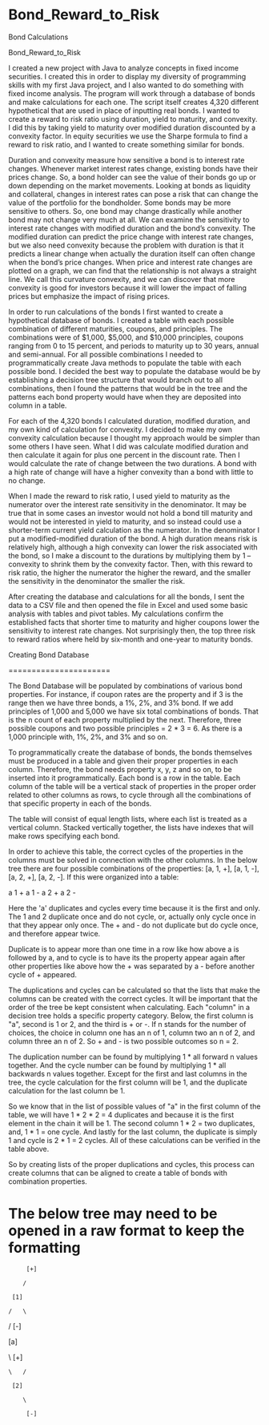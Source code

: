 # Bond_Reward_to_Risk
Bond Calculations

Bond_Reward_to_Risk

I created a new project with Java to analyze concepts in fixed income securities. I created this in order to display my diversity of programming skills with my first Java project, and I also wanted to do something with fixed income analysis. The program will work through a database of bonds and make calculations for each one. The script itself creates 4,320 different hypothetical that are used in place of inputting real bonds. I wanted to create a reward to risk ratio using duration, yield to maturity, and convexity. I did this by taking yield to maturity over modified duration discounted by a convexity factor. In equity securities we use the Sharpe formula to find a reward to risk ratio, and I wanted to create something similar for bonds.  

Duration and convexity measure how sensitive a bond is to interest rate changes. Whenever market interest rates change, existing bonds have their prices change. So, a bond holder can see the value of their bonds go up or down depending on the market movements. Looking at bonds as liquidity and collateral, changes in interest rates can pose a risk that can change the value of the portfolio for the bondholder. Some bonds may be more sensitive to others. So, one bond may change drastically while another bond may not change very much at all. We can examine the sensitivity to interest rate changes with modified duration and the bond’s convexity. The modified duration can predict the price change with interest rate changes, but we also need convexity because the problem with duration is that it predicts a linear change when actually the duration itself can often change when the bond’s price changes. When price and interest rate changes are plotted on a graph, we can find that the relationship is not always a straight line.  We call this curvature convexity, and we can discover that more convexity is good for investors because it will lower the impact of falling prices but emphasize the impact of rising prices.  

In order to run calculations of the bonds I first wanted to create a hypothetical database of bonds. I created a table with each possible combination of different maturities, coupons, and principles. The combinations were of $1,000, $5,000, and $10,000 principles, coupons ranging from 0 to 15 percent, and periods to maturity up to 30 years, annual and semi-annual. For all possible combinations I needed to programmatically create Java methods to populate the table with each possible bond. I decided the best way to populate the database would be by establishing a decision tree structure that would branch out to all combinations, then I found the patterns that would be in the tree and the patterns each bond property would have when they are deposited into column in a table.  

For each of the 4,320 bonds I calculated duration, modified duration, and my own kind of calculation for convexity. I decided to make my own convexity calculation because I thought my approach would be simpler than some others I have seen. What I did was calculate modified duration and then calculate it again for plus one percent in the discount rate. Then I would calculate the rate of change between the two durations. A bond with a high rate of change will have a higher convexity than a bond with little to no change.  

When I made the reward to risk ratio, I used yield to maturity as the numerator over the interest rate sensitivity in the denominator. It may be true that in some cases an investor would not hold a bond till maturity and would not be interested in yield to maturity, and so instead could use a shorter-term current yield calculation as the numerator. In the denominator I put a modified-modified duration of the bond. A high duration means risk is relatively high, although a high convexity can lower the risk associated with the bond, so I make a discount to the durations by multiplying them by 1 – convexity to shrink them by the convexity factor. Then, with this reward to risk ratio, the higher the numerator the higher the reward, and the smaller the sensitivity in the denominator the smaller the risk.  

After creating the database and calculations for all the bonds, I sent the data to a CSV file and then opened the file in Excel and used some basic analysis with tables and pivot tables. My calculations confirm the established facts that shorter time to maturity and higher coupons lower the sensitivity to interest rate changes. Not surprisingly then, the top three risk to reward ratios where held by six-month and one-year to maturity bonds.  

Creating Bond Database 

====================== 

The Bond Database will be populated by combinations of various bond properties. For instance, if coupon rates are the property and if 3 is the range then we have three bonds, a 1%, 2%, and 3% bond. If we add principles of 1,000 and 5,000 we have six total combinations of bonds. That is the n count of each property multiplied by the next. Therefore, three possible coupons and two possible principles = 2 * 3 = 6. As there is a 1,000 principle with, 1%, 2%, and 3% and so on.  
  
To programmatically create the database of bonds, the bonds themselves must be produced in a table and given their proper properties in each column. Therefore, the bond needs property x, y, z and so on, to be inserted into it programmatically. Each bond is a row in the table. Each column of the table will be a vertical stack of properties in the proper order related to other columns as rows, to cycle through all the combinations of that specific property in each of the bonds.   

The table will consist of equal length lists, where each list is treated as a vertical column. Stacked vertically together, the lists have indexes that will make rows specifying each bond.   

In order to achieve this table, the correct cycles of the properties in the columns must be solved in connection with the other columns. In the below tree there are four possible combinations of the properties: [a, 1, +], [a, 1, -], [a, 2, +], [a, 2, -]. If this were organized into a table: 

a 1 + 
a 1 - 
a 2 + 
a 2 - 

Here the 'a' duplicates and cycles every time because it is the first and only. The 1 and 2 duplicate once and do not cycle, or, actually only cycle once in that they appear only once. The + and - do not duplicate but do cycle once, and therefore appear twice.  

Duplicate is to appear more than one time in a row like how above a is followed by a, and to cycle is to have its the property appear again after other properties like above how the + was separated by a - before another cycle of + appeared.  

The duplications and cycles can be calculated so that the lists that make the columns can be created with the correct cycles. It will be important that the order of the tree be kept consistent when calculating. Each "column" in a decision tree holds a specific property category. Below, the first column is "a", second is 1 or 2, and the third is + or -. If n stands for the number of choices, the choice in column one has an n of 1, column two an n of 2, and column three an n of 2. So + and - is two possible outcomes so n = 2.  

The duplication number can be found by multiplying 1 * all forward n values together. And the cycle number can be found by multiplying 1 * all backwards n values together. Except for the first and last columns in the tree, the cycle calculation for the first column will be 1, and the duplicate calculation for the last column be 1.    

So we know that in the list of possible values of "a" in the first column of the table, we will have 1 * 2 * 2 = 4 duplicates and because it is the first element in the chain it will be 1. The second column  1 * 2 = two duplicates, and, 1 * 1 = one cycle. And lastly for the last column, the duplicate is simply 1 and cycle is 2 * 1 = 2 cycles. All of these calculations can be verified in the table above.  

So by creating lists of the proper duplications and cycles, this process can create columns that can be aligned to create a table of bonds with combination properties. 

# The below tree may need to be opened in a raw format to keep the formatting

         [+] 

        /         

     [1]  

    /   \   

   /     [-]  

[a]        

   \     [+] 

    \   / 

     [2]     

        \    

         [-] 
 
